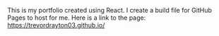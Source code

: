 This is my portfolio created using React. I create a build file for GitHub Pages to host for me. Here is a link to the page: https://trevordrayton03.github.io/
